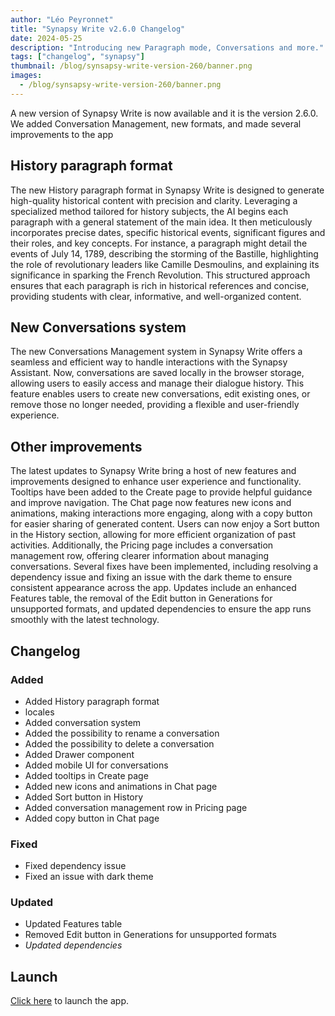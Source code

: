 ```yaml
---
author: "Léo Peyronnet"
title: "Synapsy Write v2.6.0 Changelog"
date: 2024-05-25
description: "Introducing new Paragraph mode, Conversations and more."
tags: ["changelog", "synapsy"]
thumbnail: /blog/synsapsy-write-version-260/banner.png
images:
  - /blog/synsapsy-write-version-260/banner.png
---
```


A new version of Synapsy Write is now available and it is the version 2.6.0. We added Conversation Management, new formats, and made several improvements to the app

## History paragraph format

The new History paragraph format in Synapsy Write is designed to generate high-quality historical content with precision and clarity. Leveraging a specialized method tailored for history subjects, the AI begins each paragraph with a general statement of the main idea. It then meticulously incorporates precise dates, specific historical events, significant figures and their roles, and key concepts. For instance, a paragraph might detail the events of July 14, 1789, describing the storming of the Bastille, highlighting the role of revolutionary leaders like Camille Desmoulins, and explaining its significance in sparking the French Revolution. This structured approach ensures that each paragraph is rich in historical references and concise, providing students with clear, informative, and well-organized content.

## New Conversations system

The new Conversations Management system in Synapsy Write offers a seamless and efficient way to handle interactions with the Synapsy Assistant. Now, conversations are saved locally in the browser storage, allowing users to easily access and manage their dialogue history. This feature enables users to create new conversations, edit existing ones, or remove those no longer needed, providing a flexible and user-friendly experience.

## Other improvements

The latest updates to Synapsy Write bring a host of new features and improvements designed to enhance user experience and functionality. Tooltips have been added to the Create page to provide helpful guidance and improve navigation. The Chat page now features new icons and animations, making interactions more engaging, along with a copy button for easier sharing of generated content. Users can now enjoy a Sort button in the History section, allowing for more efficient organization of past activities. Additionally, the Pricing page includes a conversation management row, offering clearer information about managing conversations. Several fixes have been implemented, including resolving a dependency issue and fixing an issue with the dark theme to ensure consistent appearance across the app. Updates include an enhanced Features table, the removal of the Edit button in Generations for unsupported formats, and updated dependencies to ensure the app runs smoothly with the latest technology.

## Changelog

### Added

- Added History paragraph format
- locales
- Added conversation system
- Added the possibility to rename a conversation
- Added the possibility to delete a conversation
- Added Drawer component
- Added mobile UI for conversations
- Added tooltips in Create page
- Added new icons and animations in Chat page
- Added Sort button in History
- Added conversation management row in Pricing page
- Added copy button in Chat page

### Fixed

- Fixed dependency issue
- Fixed an issue with dark theme

### Updated

- Updated Features table
- Removed Edit button in Generations for unsupported formats
- _Updated dependencies_

## Launch

[Click here](https://write.peyronnet.group) to launch the app.
